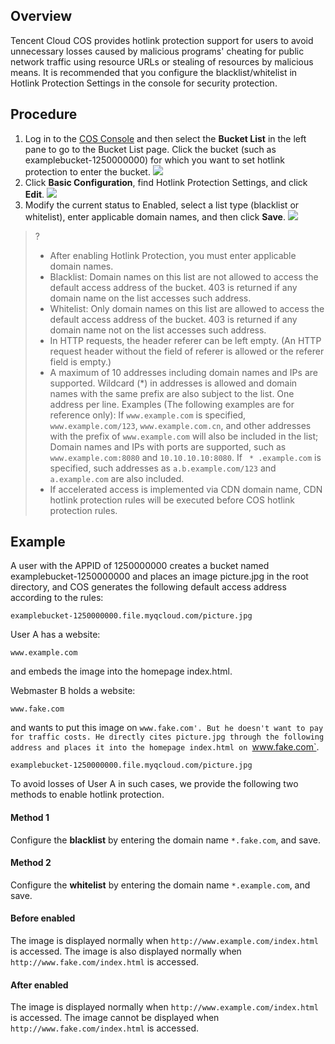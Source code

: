 ## Overview
Tencent Cloud COS provides hotlink protection support for users to avoid unnecessary losses caused by malicious programs' cheating for public network traffic using resource URLs or stealing of resources by malicious means. It is recommended that you configure the blacklist/whitelist in Hotlink Protection Settings in the console for security protection.

## Procedure
1. Log in to the [COS Console](https://console.cloud.tencent.com/cos5) and then select the **Bucket List** in the left pane to go to the Bucket List page. Click the bucket (such as examplebucket-1250000000) for which you want to set hotlink protection to enter the bucket.
![](https://main.qcloudimg.com/raw/b373ba0eba6a1723236fce8e4a945c64.png)
2. Click **Basic Configuration**, find Hotlink Protection Settings, and click **Edit**.
![](https://main.qcloudimg.com/raw/97dceabb6297080878dfd871f143af79.png)
3. Modify the current status to Enabled, select a list type (blacklist or whitelist), enter applicable domain names, and then click **Save**.
![](https://main.qcloudimg.com/raw/619a86e9eb8b1f4fc9741abcebd915d8.png)

>?
>- After enabling Hotlink Protection, you must enter applicable domain names.
>- Blacklist: Domain names on this list are not allowed to access the default access address of the bucket. 403 is returned if any domain name on the list accesses such address.
>- Whitelist: Only domain names on this list are allowed to access the default access address of the bucket. 403 is returned if any domain name not on the list accesses such address.
>- In HTTP requests, the header referer can be left empty. (An HTTP request header without the field of referer is allowed or the referer field is empty.)
>- A maximum of 10 addresses including domain names and IPs are supported. Wildcard (*) in addresses is allowed and domain names with the same prefix are also subject to the list. One address per line.
  Examples (The following examples are for reference only):
  If `www.example.com` is specified, `www.example.com/123`, `www.example.com.cn`, and other addresses with the prefix of `www.example.com` will also be included in the list;
  Domain names and IPs with ports are supported, such as `www.example.com:8080` and `10.10.10.10:8080`.
  If ` * .example.com` is specified, such addresses as `a.b.example.com/123` and `a.example.com` are also included.
>- If accelerated access is implemented via CDN domain name, CDN hotlink protection rules will be executed before COS hotlink protection rules.


## Example
A user with the APPID of 1250000000 creates a bucket named examplebucket-1250000000 and places an image picture.jpg in the root directory, and COS generates the following default access address according to the rules:
```shell
examplebucket-1250000000.file.myqcloud.com/picture.jpg
```
User A has a website:
```shell
www.example.com
```
and embeds the image into the homepage index.html.

Webmaster B holds a website:
```shell
www.fake.com
```
and wants to put this image on `www.fake.com'. But he doesn't want to pay for traffic costs. He directly cites picture.jpg through the following address and places it into the homepage index.html on `www.fake.com`.
```shell
examplebucket-1250000000.file.myqcloud.com/picture.jpg
```

To avoid losses of User A in such cases, we provide the following two methods to enable hotlink protection.

#### Method 1

Configure the **blacklist** by entering the domain name `*.fake.com`, and save.

#### Method 2

Configure the **whitelist** by entering the domain name `*.example.com`, and save.

#### Before enabled

The image is displayed normally when `http://www.example.com/index.html` is accessed.
The image is also displayed normally when `http://www.fake.com/index.html` is accessed.

#### After enabled

The image is displayed normally when `http://www.example.com/index.html` is accessed.
The image cannot be displayed when `http://www.fake.com/index.html` is accessed.
